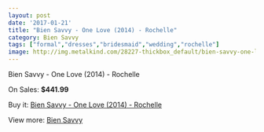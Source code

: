 ```yaml
---
layout: post
date: '2017-01-21'
title: "Bien Savvy - One Love (2014) - Rochelle"
category: Bien Savvy
tags: ["formal","dresses","bridesmaid","wedding","rochelle"]
image: http://img.metalkind.com/28227-thickbox_default/bien-savvy-one-love-2014-rochelle.jpg
---
```

Bien Savvy - One Love (2014) - Rochelle

On Sales: **$441.99**
<a href="https://www.metalkind.com/en/bien-savvy/10472-bien-savvy-one-love-2014-rochelle.html"><amp-img layout="responsive" width="600" height="600" src="//img.metalkind.com/28227-thickbox_default/bien-savvy-one-love-2014-rochelle.jpg" alt="Bien Savvy - One Love (2014) - Rochelle 0" /></a>
<a href="https://www.metalkind.com/en/bien-savvy/10472-bien-savvy-one-love-2014-rochelle.html"><amp-img layout="responsive" width="600" height="600" src="//img.metalkind.com/28229-thickbox_default/bien-savvy-one-love-2014-rochelle.jpg" alt="Bien Savvy - One Love (2014) - Rochelle 1" /></a>
<a href="https://www.metalkind.com/en/bien-savvy/10472-bien-savvy-one-love-2014-rochelle.html"><amp-img layout="responsive" width="600" height="600" src="//img.metalkind.com/28231-thickbox_default/bien-savvy-one-love-2014-rochelle.jpg" alt="Bien Savvy - One Love (2014) - Rochelle 2" /></a>

Buy it: [Bien Savvy - One Love (2014) - Rochelle](https://www.metalkind.com/en/bien-savvy/10472-bien-savvy-one-love-2014-rochelle.html "Bien Savvy - One Love (2014) - Rochelle")

View more: [Bien Savvy](https://www.metalkind.com/en/23-bien-savvy "Bien Savvy")